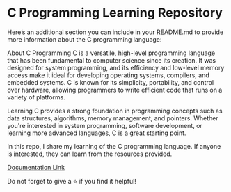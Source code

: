 # C Programming Learning Repository

Here’s an additional section you can include in your README.md to provide more information about the C programming language:

About C Programming
C is a versatile, high-level programming language that has been fundamental to computer science since its creation. It was designed for system programming, and its efficiency and low-level memory access make it ideal for developing operating systems, compilers, and embedded systems. C is known for its simplicity, portability, and control over hardware, allowing programmers to write efficient code that runs on a variety of platforms.

Learning C provides a strong foundation in programming concepts such as data structures, algorithms, memory management, and pointers. Whether you're interested in system programming, software development, or learning more advanced languages, C is a great starting point.

In this repo, I share my learning of the C programming language. If anyone is interested, they can learn from the resources provided.

[Documentation Link](https://docs.google.com/document/d/1trqsBsjP_wI6SslI0x6W0Ve2gv27jh4XJpmQxAI0LR8/edit?tab=t.0)

Do not forget to give a ⭐ if you find it helpful!
